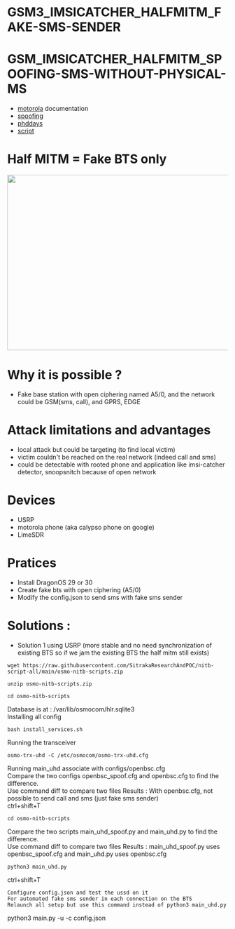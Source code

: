 # GSM3_IMSICATCHER_HALFMITM_FAKE-SMS-SENDER
# GSM_IMSICATCHER_HALFMITM_SPOOFING-SMS-WITHOUT-PHYSICAL-MS
* [motorola](https://www.youtube.com/watch?v=ZKa86zAWmQY&pp=ygURZ3NtIHNuaWZmaW5nIDI5YzM%3D) documentation
* [spoofing](https://github.com/godfuzz3r/osmo-nitb-scripts/tree/master)
* [phddays](https://sudonull.com/post/97315-MiTM-Mobile-contest-how-they-broke-mobile-communications-at-PHDays-V-Positive-Technologies-blog)
* [script](https://lucasteske.medium.com/creating-your-own-gsm-network-with-limesdr-1935bac257f4)
  
# Half MITM = Fake BTS only
<p align="center">
  <img width="600" height="400" src="https://github.com/SitrakaResearchAndPOC/GSM_IMSICATCHER_HALFMITM_SPOOFING-SMS-WITH-PHYSICAL-MS/blob/main/2G.jpg">
</p>

# Why it is possible ?
* Fake base station with open ciphering named A5/0, and the  network could be GSM(sms, call), and GPRS, EDGE

# Attack limitations and advantages 
* local attack but could be targeting (to find local victim)
* victim couldn't be reached on the real network (indeed call and sms)
* could be detectable with rooted phone and application like imsi-catcher detector, snoopsnitch because of open network

# Devices  
* USRP
* motorola phone (aka calypso phone on google)
* LimeSDR
  
# Pratices
* Install DragonOS 29 or 30
* Create fake bts with open ciphering (A5/0)
* Modify the config.json to send sms with fake sms sender

# Solutions :
* Solution 1 using USRP
(more stable and no need synchronization of existing BTS so if we jam the existing BTS the half mitm still exists)
```
wget https://raw.githubusercontent.com/SitrakaResearchAndPOC/nitb-script-all/main/osmo-nitb-scripts.zip
```
```
unzip osmo-nitb-scripts.zip
```
```
cd osmo-nitb-scripts
```
Database is at : /var/lib/osmocom/hlr.sqlite3  
Installing all config  
```
bash install_services.sh
```
Running the transceiver
```
osmo-trx-uhd -C /etc/osmocom/osmo-trx-uhd.cfg
```
Running main_uhd associate with configs/openbsc.cfg  
Compare the two configs openbsc_spoof.cfg  and openbsc.cfg  to find the difference.  
Use command diff to compare two files
Results : With openbsc.cfg, not possible to send call and sms (just fake sms sender)  
ctrl+shift+T  
```
cd osmo-nitb-scripts
```
Compare the two scripts main_uhd_spoof.py and main_uhd.py to find the difference.  
Use command diff to compare two files
Results : main_uhd_spoof.py uses openbsc_spoof.cfg  and main_uhd.py  uses openbsc.cfg
```
python3 main_uhd.py
```
ctrl+shift+T
```
Configure config.json and test the ussd on it  
For automated fake sms sender in each connection on the BTS
Relaunch all setup but use this command instead of python3 main_uhd.py
```
python3 main.py -u -c config.json
```

